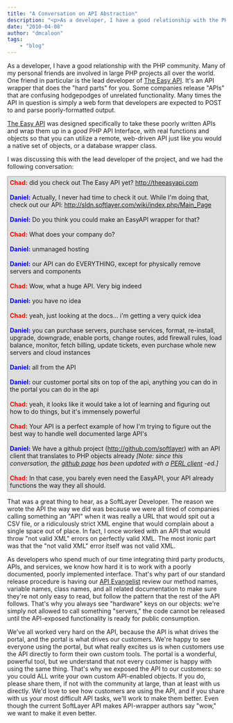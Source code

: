 ```yaml
---
title: "A Conversation on API Abstraction"
description: "<p>As a developer, I have a good relationship with the PHP community.  Many of my personal friends are involved in large"
date: "2010-04-08"
author: "dmcaloon"
tags:
    - "blog"
---
```


<p>As a developer, I have a good relationship with the PHP community.  Many of my personal friends are involved in large PHP projects all over the world.  One friend in particular is the lead developer of <a href="http://theeasyapi.com/">The Easy API</a>.  It's an API wrapper that does the "hard parts" for you.  Some companies release "APIs" that are confusing hodgepodges of unrelated functionality.  Many times the API in question is simply a web form that developers are expected to POST to and parse poorly-formatted output.</p>
<p><a href="http://theeasyapi.com/">The Easy API</a> was designed specifically to take these poorly written APIs and wrap them up in a <em>good</em> PHP API Interface, with real functions and objects so that you can utilize a remote, web-driven API just like you would a native set of objects, or a database wrapper class.</p>
<p>I was discussing this with the lead developer of the project, and we had the following conversation:</p>
<div style="padding: 5px; background: #dddddd; border: 1px solid #999999;">
<span style="color: red; font-weight: bold;">Chad:</span> did you check out The Easy API yet?  <a href="http://theeasyapi.com">http://theeasyapi.com</a><br />
<br /><span style="color: blue; font-weight: bold;">Daniel:</span> Actually, I never had time to check it out.  While I'm doing that, check out our API: <a href="http://sldn.softlayer.com/wiki/index.php/Main_Page">http://sldn.softlayer.com/wiki/index.php/Main_Page</a><br />
<br /><span style="color: blue; font-weight: bold;">Daniel:</span> Do you think you could make an EasyAPI wrapper for that?<br />
<br /><span style="color: red; font-weight: bold;">Chad:</span> What does your company do?<br />
<br /><span style="color: blue; font-weight: bold;">Daniel:</span> unmanaged hosting<br />
<br /><span style="color: blue; font-weight: bold;">Daniel:</span> our API can do EVERYTHING, except for physically remove servers and components<br />
<br /><span style="color: red; font-weight: bold;">Chad:</span> Wow, what a huge API.  Very big indeed<br />
<br /><span style="color: blue; font-weight: bold;">Daniel:</span> you have no idea<br />
<br /><span style="color: red; font-weight: bold;">Chad:</span> yeah, just looking at the docs... i'm getting a very quick idea<br />
<br /><span style="color: blue; font-weight: bold;">Daniel:</span> you can purchase servers, purchase services, format, re-install, upgrade, downgrade, enable ports, change routes, add firewall rules, load balance, monitor, fetch billing, update tickets, even purchase whole new servers and cloud instances<br />
<br /><span style="color: blue; font-weight: bold;">Daniel:</span> all from the API<br />
<br /><span style="color: blue; font-weight: bold;">Daniel:</span> our customer portal sits on top of the api, anything you can do in the portal you can do in the api<br />
<br /><span style="color: red; font-weight: bold;">Chad:</span> yeah, it looks like it would take a lot of learning and figuring out how to do things, but it's immensely powerful<br />
<br /><span style="color: red; font-weight: bold;">Chad:</span> Your API is a perfect example of how I'm trying to figure out the best way to handle well documented large API's<br />
<br /><span style="color: blue; font-weight: bold;">Daniel:</span> We have a github project (<a href="http://github.com/softlayer">http://github.com/softlayer</a>) with an API client that translates to PHP objects already  <em>[Note: since this conversation, the <a href="http://github.com/softlayer">github page</a> has been updated with a <a href="http://sldn.softlayer.com/02/2010/something-new-for-your-api-toolbox/">PERL client</a> -ed.]</em><br />
<br /><span style="color: red; font-weight: bold;">Chad:</span> In that case, you barely even need the EasyAPI, your API already functions the way they all should.
</div>
<p>That was a great thing to hear, as a SoftLayer Developer.  The reason we wrote the API the way we did was because we were all tired of companies calling something an "API" when it was really a URL that would spit out a CSV file, or a ridiculously strict XML engine that would complain about a single space out of place.  In fact, I once worked with an API that would throw "not valid XML" errors on perfectly valid XML.  The most ironic part was that the "not valid XML" error itself was not valid XML.</p>
<p>As developers who spend much of our time integrating third party products, APIs, and services, we know how hard it is to work with a poorly documented, poorly implemented interface.  That's why part of our standard release procedure is having our <a href="http://sldn.softlayer.com/author/klaude/">API Evangelist</a> review our method names, variable names, class names, and all related documentation to make sure they're not only easy to read, but follow the pattern that the rest of the API follows.  That's why you always see "hardware" keys on our objects: we're simply not allowed to call something "servers," the code cannot be released until the API-exposed functionality is ready for public consumption.</p>
<p>We've all worked very hard on the API, because the API is what drives the portal, and the portal is what drives our customers.  We're happy to see everyone using the portal, but what really excites us is when customers use the API directly to form their own custom tools.  The portal is a wonderful, powerful tool, but we understand that not every customer is happy with using the same thing.  That's why we exposed the API to our customers: so you could ALL write your own custom API-enabled objects.  If you do, please share them, if not with the community at large, than at least with us directly.  We'd love to see how customers are using the API, and if you share with us your most difficult API tasks, we'll work to make them better.  Even though the current SoftLayer API makes API-wrapper authors say "wow," we want to make it even better.</p>

